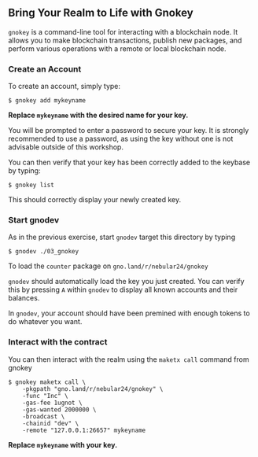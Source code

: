 ## Bring Your Realm to Life with Gnokey

`gnokey` is a command-line tool for interacting with a blockchain node. It allows you to make blockchain transactions, publish new packages, and perform various operations with a remote or local blockchain node.

### Create an Account

To create an account, simply type:

```
$ gnokey add mykeyname
```
__Replace `mykeyname` with the desired name for your key.__

You will be prompted to enter a password to secure your key. It is strongly recommended to use a password, as using the key without one is not advisable outside of this workshop.

You can then verify that your key has been correctly added to the keybase by typing:

```
$ gnokey list
```

This should correctly display your newly created key.

### Start gnodev

As in the previous exercise, start `gnodev` target this directory by typing

```
$ gnodev ./03_gnokey
```

To load the `counter` package on `gno.land/r/nebular24/gnokey`

`gnodev` should automatically load the key you just created. You can verify this
by pressing `A` within `gnodev` to display all known accounts and their
balances. 

In `gnodev`, your account should have been premined with enough tokens
to do whatever you want.

### Interact with the contract

You can then interact with the realm using the `maketx call` command from gnokey

```
$ gnokey maketx call \
	-pkgpath "gno.land/r/nebular24/gnokey" \
	-func "Inc" \
	-gas-fee 1ugnot \
	-gas-wanted 2000000 \
	-broadcast \
	-chainid "dev" \
	-remote "127.0.0.1:26657" mykeyname
```
__Replace `mykeyname` with your key.__



